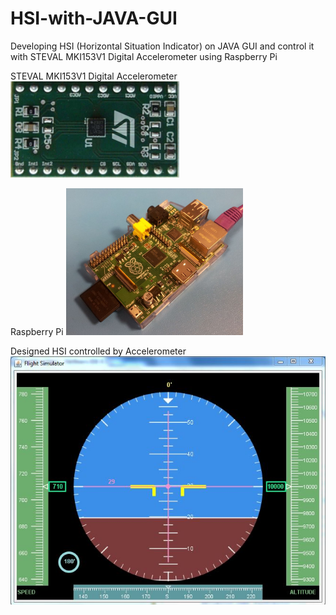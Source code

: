 # HSI-with-JAVA-GUI
Developing HSI (Horizontal Situation Indicator) on JAVA GUI and control it with STEVAL MKI153V1 Digital Accelerometer using Raspberry Pi 

STEVAL MKI153V1 Digital Accelerometer
<img src="https://github.com/emreatik/HSI-with-JAVA-GUI/blob/master/STEVAL%20MKI153V1.PNG"/>

Raspberry Pi 
<img src="https://github.com/emreatik/HSI-with-JAVA-GUI/blob/master/Raspberry%20Pi.PNG"/>

Designed HSI controlled by Accelerometer
<img src="https://github.com/emreatik/HSI-with-JAVA-GUI/blob/master/HSI.JPG"/>
